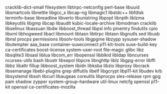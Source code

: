 cracklib-dict-small filesystem libtirpc-netconfig perl-base libuuid libsmartcols libnettle libgcc_s libcap-ng libmagic1 libstdc++ libfdisk terminfo-base libreadline libverto libunistring libpopt libnpth liblzma libkeyutils libgmp libcap libaudit kubic-locale-archive libmodman cracklib libselinux libassuan libdw libboost_thread libpsl info pinentry findutils cpio libxml libhogweed libacl libmount libtasn libtirpc libtasn libgnutls sed libusb libnsl procps permissions libsolv-tools libgpgme libzypp sysuser-shadow libutempter aaa_base container-suseconnect p11-kit-tools suse-build-key ca-certificates boost-license system-user-root file-magic glibc libz libsqlite3 libsasl liblua libcom_err libopenssl libblkid libldap libncurses ncurses-utils bash libustr libsepol libpcre libnghttp liblz libgpg-error libffi libbz libattr fillup libboost_system libidn libksba libzio libproxy libcrack libsemanage libebl-plugins grep diffutils libelf libgcrypt libp11-kit libudev krb libsystemd libssh libcurl libaugeas coreutils libprocps sles-release rpm gpg pam shadow zypper system-group-hardware util-linux netcfg openssl p11-kit openssl ca-certificates-mozilla